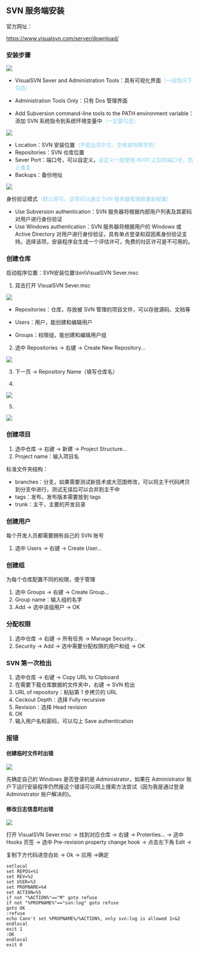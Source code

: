 ## SVN 服务端安装

官方网址：

https://www.visualsvn.com/server/download/

### 安装步骤

![](安装步骤1.png)

- VisualSVN Sever and Administration Tools：具有可视化界面<font color = skyblue>（一般情况下勾选）</font>

- Administration Tools Only：只有 Dos 管理界面
- Add Subversion command-line tools to the PATH environment variable：添加 SVN 系统指令到系统环境变量中<font color = skyblue>（一定要勾选）</font>

![](安装步骤2.png)

- Location：SVN 安装位置<font color = skyblue>（不能出现中文、空格或特殊字符）</font>
- Repositories：SVN 仓库位置
- Sever Port：端口号，可以自定义，<font color = skyblue>自定义一般使用 8000 之后的端口号，防止重复</font>
- Backups：备份地址

![](D:\笔记\Notes-SVN\SVN服务端\安装步骤3.png)

身份验证模式<font color = skyblue>（默认即可，该项可以通过 SVN 服务器管理器重新配置）</font>

- Use Subversion authentication：SVN 服务器将根据内部用户列表及其密码对用户进行身份验证
- Use Windows authentication：SVN 服务器将根据用户的 Windows 或Active Directory 对用户进行身份验证，具有单点登录和双因素身份验证支持。选择该项，安装程序会生成一个评估许可，免费的社区许可是不可用的。

### 创建仓库

启动程序位置：SVN安装位置\bin\VisualSVN Sever.msc

1. 双击打开 VisualSVN Sever.msc

![](创建仓库1.png)

- Repositories：仓库，存放被 SVN 管理的项目文件，可以存放源码、文档等

- Users：用户，能创建和编辑用户

- Groups：权限组，能创建和编辑用户组

2. 选中 Repositories -> 右键 -> Create New Repository...

![](创建仓库2.png)

3. 下一页 -> Repository Name（填写仓库名）

4. 

![](创建仓库3.png)

5. 

![](创建仓库4.png)

### 创建项目

1. 选中仓库 -> 右键 -> 新建 -> Project Structure...
2. Project name：输入项目名

标准文件夹结构：

- branches：分支，如果需要测试新技术或大范围修改，可以将主干代码拷贝到分支中进行，测试无误后可以合并到主干中
- tags：发布，发布版本需要放到 tags
- trunk：主干，主要的开发目录

### 创建用户

每个开发人员都需要拥有自己的 SVN 账号

1. 选中 Users -> 右键 -> Create User...

### 创建组

为每个仓库配置不同的权限，便于管理

1. 选中 Groups -> 右键 -> Create Group...
2. Group name：输入组的名字
3. Add -> 选中该组用户 -> OK

### 分配权限

1. 选中仓库 -> 右键 -> 所有任务 -> Manage Security...
2. Security -> Add -> 选中需要分配权限的用户和组 -> OK

### SVN 第一次检出

1. 选中仓库 -> 右键 -> Copy URL to Clipboard
2. 在需要下载仓库数据的文件夹中，右键 -> SVN 检出
3. URL of repository：粘贴第 1 步拷贝的 URL
4. Ceckout Depth：选择 Fully recursive
5. Revision：选择 Head revision
6. OK
7. 输入用户名和密码，可以勾上 Save authentication

### 报错

#### 创建临时文件时出错

![](安装SVNServer时报错.png)

先确定自己的 Windows 是否登录的是 Administrator，如果在 Administrator 账户下运行安装程序仍然报这个错误可以网上搜索方法尝试（因为我是通过登录 Administrator 账户解决的)。

#### 修改日志信息时出错

![](D:\笔记\Notes-SVN\SVN服务端\修改日志时报错.png)

打开 VisualSVN Sever.msc -> 找到对应仓库 -> 右键 -> Proterties… -> 选中 Hooks 页签 -> 选中 Pre-revision property change hook -> 点击左下角 Edit ->

复制下方代码进空白处 -> Ok -> 应用 ->确定

```svn
setlocal
set REPOS=%1
set REV=%2
set USER=%3
set PROPNAME=%4
set ACTION=%5
if not "%ACTION%"=="M" goto refuse
if not "%PROPNAME%"=="svn:log" goto refuse
goto OK
:refuse
echo Cann't set %PROPNAME%/%ACTION%, only svn:log is allowed 1>&2
endlocal
exit 1
:OK
endlocal
exit 0
```

